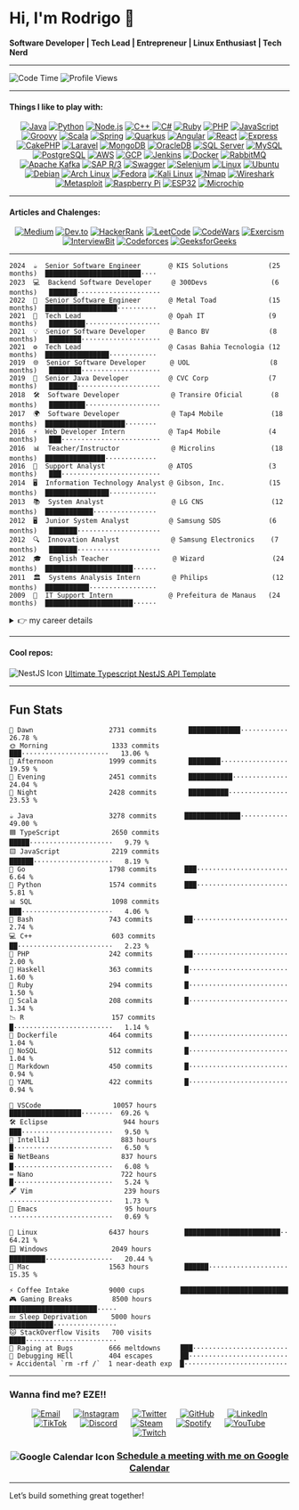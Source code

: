 <head>
  <base target="_blank" rel="noopener noreferrer">
</head>

# Hi, I'm Rodrigo 👋
**Software Developer | Tech Lead | Entrepreneur | Linux Enthusiast | Tech Nerd** 

---

![Code Time](http://img.shields.io/badge/Code%20Time-21%2C478%20hrs%2041%20mins-blue)     ![Profile Views](http://img.shields.io/badge/Profile%20Views-455-blue)

---

#### Things I like to play with:
<p align="center">
  <a href="https://www.oracle.com/java/" target="_blank"><img alt="Java" src="https://img.shields.io/badge/-Java-007396?style=flat-square&logo=java&logoColor=white" /></a>
  <a href="https://www.python.org/" target="_blank"><img alt="Python" src="https://img.shields.io/badge/-Python-3776AB?style=flat-square&logo=python&logoColor=white" /></a>
  <a href="https://nodejs.org/" target="_blank"><img alt="Node.js" src="https://img.shields.io/badge/-Node.js-43853d?style=flat-square&logo=node.js&logoColor=white" /></a>
  <a href="https://isocpp.org/" target="_blank"><img alt="C++" src="https://img.shields.io/badge/-C++-00599C?style=flat-square&logo=c%2B%2B&logoColor=white" /></a>
  <a href="https://learn.microsoft.com/en-us/dotnet/csharp/" target="_blank"><img alt="C#" src="https://img.shields.io/badge/-C%23-239120?style=flat-square&logo=c-sharp&logoColor=white" /></a>
  <a href="https://www.ruby-lang.org/" target="_blank"><img alt="Ruby" src="https://img.shields.io/badge/-Ruby-CC342D?style=flat-square&logo=ruby&logoColor=white" /></a>
  <a href="https://www.php.net/" target="_blank"><img alt="PHP" src="https://img.shields.io/badge/-PHP-777BB4?style=flat-square&logo=php&logoColor=white" /></a>
  <a href="https://developer.mozilla.org/en-US/docs/Web/JavaScript" target="_blank"><img alt="JavaScript" src="https://img.shields.io/badge/-JavaScript-F7DF1E?style=flat-square&logo=javascript&logoColor=white" /></a>
  <a href="https://groovy-lang.org/" target="_blank"><img alt="Groovy" src="https://img.shields.io/badge/-Groovy-4298B8?style=flat-square&logo=apache-groovy&logoColor=white" /></a>
  <a href="https://www.scala-lang.org/" target="_blank"><img alt="Scala" src="https://img.shields.io/badge/-Scala-DC322F?style=flat-square&logo=scala&logoColor=white" /></a>
  <a href="https://spring.io/" target="_blank"><img alt="Spring" src="https://img.shields.io/badge/-Spring-6DB33F?style=flat-square&logo=spring&logoColor=white" /></a>
  <a href="https://quarkus.io/" target="_blank"><img alt="Quarkus" src="https://img.shields.io/badge/-Quarkus-4695EB?style=flat-square&logo=quarkus&logoColor=white" /></a>
  <a href="https://angular.io/" target="_blank"><img alt="Angular" src="https://img.shields.io/badge/-Angular-DD0031?style=flat-square&logo=angular&logoColor=white" /></a>
  <a href="https://reactjs.org/" target="_blank"><img alt="React" src="https://img.shields.io/badge/-React-61DAFB?style=flat-square&logo=react&logoColor=white" /></a>
  <a href="https://expressjs.com/" target="_blank"><img alt="Express" src="https://img.shields.io/badge/-Express-000000?style=flat-square&logo=express&logoColor=white" /></a>
  <a href="https://cakephp.org/" target="_blank"><img alt="CakePHP" src="https://img.shields.io/badge/-CakePHP-D33C43?style=flat-square&logo=cakephp&logoColor=white" /></a>
  <a href="https://laravel.com/" target="_blank"><img alt="Laravel" src="https://img.shields.io/badge/-Laravel-FF2D20?style=flat-square&logo=laravel&logoColor=white" /></a>
  <a href="https://www.mongodb.com/" target="_blank"><img alt="MongoDB" src="https://img.shields.io/badge/-MongoDB-47A248?style=flat-square&logo=mongodb&logoColor=white" /></a>
  <a href="https://www.oracle.com/database/" target="_blank"><img alt="OracleDB" src="https://img.shields.io/badge/-OracleDB-F80000?style=flat-square&logo=oracle&logoColor=white" /></a>
  <a href="https://www.microsoft.com/en-us/sql-server" target="_blank"><img alt="SQL Server" src="https://img.shields.io/badge/-SQL%20Server-CC2927?style=flat-square&logo=microsoft-sql-server&logoColor=white" /></a>
  <a href="https://www.mysql.com/" target="_blank"><img alt="MySQL" src="https://img.shields.io/badge/-MySQL-4479A1?style=flat-square&logo=mysql&logoColor=white" /></a>
  <a href="https://www.postgresql.org/" target="_blank"><img alt="PostgreSQL" src="https://img.shields.io/badge/-PostgreSQL-336791?style=flat-square&logo=postgresql&logoColor=white" /></a>
  <a href="https://aws.amazon.com/" target="_blank"><img alt="AWS" src="https://img.shields.io/badge/-AWS-232F3E?style=flat-square&logo=amazon-aws&logoColor=white" /></a>
  <a href="https://cloud.google.com/" target="_blank"><img alt="GCP" src="https://img.shields.io/badge/-Google_Cloud-4285F4?style=flat-square&logo=google-cloud&logoColor=white" /></a>
  <a href="https://www.jenkins.io/" target="_blank"><img alt="Jenkins" src="https://img.shields.io/badge/-Jenkins-D24939?style=flat-square&logo=jenkins&logoColor=white" /></a>
  <a href="https://www.docker.com/" target="_blank"><img alt="Docker" src="https://img.shields.io/badge/-Docker-2496ED?style=flat-square&logo=docker&logoColor=white" /></a>
  <a href="https://www.rabbitmq.com/" target="_blank"><img alt="RabbitMQ" src="https://img.shields.io/badge/-RabbitMQ-FF6600?style=flat-square&logo=rabbitmq&logoColor=white" /></a>
  <a href="https://kafka.apache.org/" target="_blank"><img alt="Apache Kafka" src="https://img.shields.io/badge/-Apache%20Kafka-231F20?style=flat-square&logo=apache-kafka&logoColor=white" /></a>
  <a href="https://www.sap.com/products/erp.html" target="_blank"><img alt="SAP R/3" src="https://img.shields.io/badge/-SAP_R%2F3-0FAAFF?style=flat-square&logo=sap&logoColor=white" /></a>
  <a href="https://swagger.io/" target="_blank"><img alt="Swagger" src="https://img.shields.io/badge/-Swagger-85EA2D?style=flat-square&logo=swagger&logoColor=black" /></a>
  <a href="https://www.selenium.dev/" target="_blank"><img alt="Selenium" src="https://img.shields.io/badge/-Selenium-43B02A?style=flat-square&logo=selenium&logoColor=white" /></a>
  <a href="https://www.linux.org/" target="_blank"><img alt="Linux" src="https://img.shields.io/badge/-Linux-FCC624?style=flat-square&logo=linux&logoColor=black" /></a>
  <a href="https://ubuntu.com/" target="_blank"><img alt="Ubuntu" src="https://img.shields.io/badge/-Ubuntu-E95420?style=flat-square&logo=ubuntu&logoColor=white" /></a>
  <a href="https://www.debian.org/" target="_blank"><img alt="Debian" src="https://img.shields.io/badge/-Debian-A81D33?style=flat-square&logo=debian&logoColor=white" /></a>
  <a href="https://archlinux.org/" target="_blank"><img alt="Arch Linux" src="https://img.shields.io/badge/-Arch_Linux-1793D1?style=flat-square&logo=arch-linux&logoColor=white" /></a>
  <a href="https://getfedora.org/" target="_blank"><img alt="Fedora" src="https://img.shields.io/badge/-Fedora-294172?style=flat-square&logo=fedora&logoColor=white" /></a>
  <a href="https://www.kali.org/" target="_blank"><img alt="Kali Linux" src="https://img.shields.io/badge/-Kali_Linux-557C94?style=flat-square&logo=kali-linux&logoColor=white" /></a>
  <a href="https://nmap.org/" target="_blank"><img alt="Nmap" src="https://img.shields.io/badge/-Nmap-0040FF?style=flat-square&logo=nmap&logoColor=white" /></a>
  <a href="https://www.wireshark.org/" target="_blank"><img alt="Wireshark" src="https://img.shields.io/badge/-Wireshark-1679A7?style=flat-square&logo=wireshark&logoColor=white" /></a>
  <a href="https://www.metasploit.com/" target="_blank"><img alt="Metasploit" src="https://img.shields.io/badge/-Metasploit-0579C3?style=flat-square&logo=metasploit&logoColor=white" /></a>
  <a href="https://www.raspberrypi.org/" target="_blank"><img alt="Raspberry Pi" src="https://img.shields.io/badge/-Raspberry_Pi-A22846?style=flat-square&logo=raspberry-pi&logoColor=white" /></a>
  <a href="https://www.espressif.com/en/products/socs/esp32" target="_blank"><img alt="ESP32" src="https://img.shields.io/badge/-ESP32-000000?style=flat-square&logo=esp32&logoColor=white" /></a>
  <a href="https://www.microchip.com/" target="_blank"><img alt="Microchip" src="https://img.shields.io/badge/-Microchip-CC0000?style=flat-square&logo=microchip&logoColor=white" /></a>
</p>

---

#### Articles and Chalenges:
<p align="center">
  <a href="https://medium.com/@napalm23zero"><img src="https://img.shields.io/badge/Medium-12100E?style=flat-square&logo=medium&logoColor=white" alt="Medium"></a>
  <a href="https://dev.to/napalm23zero"><img src="https://img.shields.io/badge/Dev.to-0A0A0A?style=flat-square&logo=dev.to&logoColor=white" alt="Dev.to"></a>
  <a href="https://www.hackerrank.com/profile/napalm23zero"><img src="https://img.shields.io/badge/HackerRank-2EC866?style=flat-square&logo=hackerrank&logoColor=white" alt="HackerRank"></a>
  <a href="https://leetcode.com/u/napalm23zero/"><img src="https://img.shields.io/badge/LeetCode-FFA116?style=flat-square&logo=leetcode&logoColor=white" alt="LeetCode"></a>
  <a href="https://www.codewars.com/users/napalm23zero"><img src="https://img.shields.io/badge/CodeWars-B1361E?style=flat-square&logo=codewars&logoColor=white" alt="CodeWars"></a>
  <a href="https://exercism.org/napalm23zero"><img src="https://img.shields.io/badge/Exercism-1F8ACB?style=flat-square&logo=exercism&logoColor=white" alt="Exercism"></a>
  <a href="https://www.interviewbit.com/profile/rodrigo-dantas/"><img src="https://img.shields.io/badge/InterviewBit-1E4159?style=flat-square&logo=interviewbit&logoColor=white" alt="InterviewBit"></a>
  <a href="https://codeforces.com/profile/napalm23zero"><img src="https://img.shields.io/badge/Codeforces-1F8ACB?style=flat-square&logo=codeforces&logoColor=white" alt="Codeforces"></a>
  <a href="https://www.geeksforgeeks.org/user/napalm23zero/"><img src="https://img.shields.io/badge/GeeksforGeeks-2F8D46?style=flat-square&logo=geeksforgeeks&logoColor=white" alt="GeeksforGeeks"></a>
</p>

---

```text
2024  ☕  Senior Software Engineer       @ KIS Solutions          (25 months)  ████████████████████████····
2023  💻  Backend Software Developer     @ 300Devs                (6 months)   ███████·····················  
2022  🚀  Senior Software Engineer       @ Metal Toad             (15 months)  ██████████████████··········  
2021  🎯  Tech Lead                      @ Opah IT                (9 months)   █████████···················  
2021  💡  Senior Software Developer      @ Banco BV               (8 months)   ████████····················  
2021  ⚙️  Tech Lead                      @ Casas Bahia Tecnologia (12 months)  ████████████████············  
2019  🌐  Senior Software Developer      @ UOL                    (8 months)   ████████····················  
2019  💼  Senior Java Developer          @ CVC Corp               (7 months)   ███████·····················  
2018  🛠️  Software Developer             @ Transire Oficial       (8 months)   █████████···················  
2017  🌍  Software Developer             @ Tap4 Mobile            (18 months)  ████████████████████········  
2016  ⚡  Web Developer Intern           @ Tap4 Mobile            (4 months)   ███·························  
2016  📊  Teacher/Instructor             @ Microlins              (18 months)  ███████████████·············  
2016  🔧  Support Analyst                @ ATOS                   (3 months)   ███·························  
2014  🖥️  Information Technology Analyst @ Gibson, Inc.           (15 months)  ████████████████············  
2013  📚  System Analyst                 @ LG CNS                 (12 months)  ████████████················  
2012  🖥️  Junior System Analyst          @ Samsung SDS            (6 months)   ███████·····················  
2012  🔍  Innovation Analyst             @ Samsung Electronics    (7 months)   ███████·····················  
2012  🎓  English Teacher                @ Wizard                 (24 months)  ██████████████████████······  
2011  🏛️  Systems Analysis Intern        @ Philips                (12 months)  ███████████·················  
2009  🏢  IT Support Intern              @ Prefeitura de Manaus   (24 months)  ██████████████████████······  
```

<details>
  <summary style="font-size: 1em; font-weight: normal; cursor: pointer;">
    👉 my career details
  </summary>
<br>

## Professional Experience

### <span style="color:#268bd2;">Senior Software Engineer</span>  
**<a href="https://www.kissolutions.tech/" style="color:#859900; text-decoration: none;">KIS Solutions</a>** (Remote) - *<span style="color:#b58900;">Sep 2022 ~ Sep 2024</span>*  
- Designed and built **high-performance** backend systems using **Java, Python, Angular, and React** because mediocrity is not an option.  
- Integrated software and hardware like a mad scientist—except it worked flawlessly.  
- Led a team of engineers, turning caffeine into code and chaos into structured, elegant solutions.  
- Ensured best practices, code quality, and system architecture were top-notch because I refuse to work with spaghetti code.  

---

### <span style="color:#268bd2;">Backend Software Developer</span>  
**<a href="https://300devs.com/" style="color:#859900; text-decoration: none;">300Devs</a>** (Remote) - *<span style="color:#b58900;">Sep 2023 ~ Feb 2024</span>*  
- Built backend systems with **PHP** (yeah, I know...) but made it work like a charm.  
- Made sure everything was **scalable, efficient, and not a flaming dumpster fire** by enforcing code reviews and proper documentation.  
- Ensured deployments were smooth, fast, and didn’t wake me up at 3 AM with a production meltdown.  

---

### <span style="color:#268bd2;">Senior Software Engineer</span>  
**<a href="https://www.metaltoad.com/" style="color:#859900; text-decoration: none;">Metal Toad</a>** (Remote) - *<span style="color:#b58900;">Jun 2021 ~ Aug 2022</span>*  
- Wrote **Java, Python, React, C++, Scala, and Node.js**—because why settle for one language when you can juggle six?  
- Optimized performance so systems **ran faster than a speedrunner on caffeine**.  
- Debugged and tested code like a **paranoid security analyst**—because I refuse to let bugs haunt my sleep.  
- Delivered solutions that actually worked and didn’t explode under real-world load.  

---

### <span style="color:#268bd2;">Tech Lead</span>  
**<a href="https://opah.com.br/" style="color:#859900; text-decoration: none;">Opah IT</a>** (Remote) - *<span style="color:#b58900;">Nov 2021 ~ Jul 2022</span>*  
- Engineered **Java, .NET, React, Redis, and MongoDB** solutions that made financial systems actually usable.  
- Removed technical roadblocks, led the team, and made sure everyone’s code didn’t look like it was written by a raccoon on a keyboard.  

---

### <span style="color:#268bd2;">Senior Software Developer</span>  
**<a href="https://www.bv.com.br/" style="color:#859900; text-decoration: none;">Banco BV</a>** (Remote) - *<span style="color:#b58900;">Apr 2021 ~ Nov 2021</span>*  
- Built **Java, Spring, Apache Camel** backend systems that didn’t break when traffic spiked.  
- Made sure my code was **faster than your internet connection** and cleaner than your Git history.  
- Worked with cross-functional teams and survived endless meetings without flipping my desk.  

---

### <span style="color:#268bd2;">Tech Lead</span>  
**<a href="https://ri.grupocasasbahia.com.br/" style="color:#859900; text-decoration: none;">Casas Bahia Tecnologia</a>** (Remote) - *<span style="color:#b58900;">May 2020 ~ Apr 2021</span>*  
- Led teams, solved insane bugs, and **implemented CI/CD pipelines** that actually worked.  
- Developed **Java Spring, Microservices, and Clean Architecture** solutions that didn’t make devs cry.  
- Worked with **MongoDB, Redis, DB2**—because databases should work **for** me, not against me.  

---

### <span style="color:#268bd2;">Senior Software Developer</span>  
**<a href="https://sobreuol.noticias.uol.com.br/historia/" style="color:#859900; text-decoration: none;">UOL</a>** (Remote) - *<span style="color:#b58900;">Oct 2019 ~ May 2020</span>*  
- Built applications using **Java 8 and Kotlin**, because life’s too short for outdated tech.  
- Used **TDD, Quarkus, and Apache Camel** to ensure everything ran **smoothly, efficiently, and didn’t catch fire**.  

---

### <span style="color:#268bd2;">Senior Java Developer</span>  
**<a href="https://www.cvccorp.com.br/" style="color:#859900; text-decoration: none;">CVC Corp</a>** (Remote) - *<span style="color:#b58900;">Mar 2019 ~ Sep 2019</span>*  
- Designed **Java Spring microservices** that scaled like crazy.  
- Implemented **Kafka** messaging systems that **handled more traffic than a Black Friday sale**.  

---

### <span style="color:#268bd2;">Software Developer</span>  
**<a href="https://www.linkedin.com/company/transireoficial/" style="color:#859900; text-decoration: none;">Transire Oficial</a>** (Remote) - *<span style="color:#b58900;">Jul 2018 ~ Feb 2019</span>*  
- Wrote backend systems in **Node.js, Java, Spring, and Swagger**.  
- Built **Angular 7** front-ends that didn’t make users rage-quit.  

---

### <span style="color:#268bd2;">Software Developer</span>  
**<a href="https://pt.wikipedia.org/wiki/Tap4" style="color:#859900; text-decoration: none;">Tap4 Mobile</a>** - *<span style="color:#b58900;">Jan 2017 ~ Jun 2018</span>*  
- Developed **web and mobile apps** using everything from **PHP to MongoDB**.  
- Built things that actually worked and didn’t require a PhD to debug.  

---

### <span style="color:#268bd2;">Teacher/Instructor</span>  
**<a href="https://en.wikipedia.org/wiki/Microlins" style="color:#859900; text-decoration: none;">Microlins</a>** - *<span style="color:#b58900;">Jun 2016 ~ Dec 2017</span>*  
- Taught programming and **turned newbies into devs** who actually knew what they were doing.  

---

### <span style="color:#268bd2;">Support Analyst</span>  
**<a href="https://atos.net/en/" style="color:#859900; text-decoration: none;">Atos</a>** - *<span style="color:#b58900;">Jun 2016 ~ Aug 2016</span>*  
- Provided **tech support for the Rio 2016 Olympics** and made sure nothing went wrong.  

---

### <span style="color:#268bd2;">IT Support Intern</span>  
**<a href="https://www.manaus.am.gov.br/" style="color:#859900; text-decoration: none;">Prefeitura de Manaus</a>** - *<span style="color:#b58900;">May 2009 ~ May 2011</span>*  
- Kept systems running, fixed bugs, and **made IT chaos slightly less chaotic**.  

---

## Education

**Bachelor of Science in Computing Science**  
*Estácio University* - *<span style="color:#b58900;">Jan 2020 ~ Dec 2024 (Expected)</span>*

---

## Skills

- **Languages**: Java, Python, PHP, Node.js, C++, Groovy, Scala  
- **Frameworks**: Spring, Quarkus, Angular, React, Express, Loopback  
- **Databases**: MongoDB, OracleDB, SQL Server, MySQL, PostgreSQL  
- **Cloud/DevOps**: AWS, GCP, Azure, Jenkins, Docker, Kubernetes  
- **Tools**: Apache Kafka, RabbitMQ, Apache Camel, CI/CD, Test Automation  

</details>

---

#### Cool repos:

<p>
  <img src="https://img.icons8.com/color/18/000000/nestjs.png" alt="NestJS Icon" style="vertical-align: middle;"/> 
  <a href="https://github.com/napalm23zero/ultimate-typescript-nestjs-api-template" style="vertical-align: middle;">Ultimate Typescript NestJS API Template</a>
</p>

---

## Fun Stats
```text
🌌 Dawn                   2731 commits        █████████████············   26.78 % 
🌞 Morning                1333 commits        ███······················   13.06 % 
🌆 Afternoon              1999 commits        ████████·················   19.59 % 
🌃 Evening                2451 commits        ███████████··············   24.04 % 
🌙 Night                  2428 commits        ██████████···············   23.53 %
```
```text
☕ Java                   3278 commits       ██████████████············   49.00 %
🟦 TypeScript             2650 commits       █████·····················   9.79 %
🟨 JavaScript             2219 commits       ██████····················   8.19 %
🐹 Go                     1798 commits       ███·······················   6.64 %
🐍 Python                 1574 commits       ███·······················   5.81 %
📊 SQL                    1098 commits       ███·······················   4.06 %
🐚 Bash                   743 commits        ██························   2.74 %
💻 C++                    603 commits        ██························   2.23 %
🐘 PHP                    242 commits        ██························   2.00 %
🔣 Haskell                363 commits        █·························   1.60 %
💎 Ruby                   294 commits        █·························   1.50 %
🔮 Scala                  208 commits        █·························   1.34 %
📉 R                      157 commits        █·························   1.14 %
🐳 Dockerfile             464 commits        █·························   1.04 %
📂 NoSQL                  512 commits        █·························   1.04 %
📝 Markdown               450 commits        █·························   0.94 %
📄 YAML                   422 commits        █·························   0.94 %
```
```text
📝 VSCode                  10057 hours        ██████████████████········  69.26 %  
🛠️ Eclipse                   944 hours        ███·······················   9.50 %  
🧠 IntelliJ                  883 hours        █·························   6.50 %  
🖥️ NetBeans                  837 hours        █·························   6.08 %  
⌨️ Nano                      722 hours        █·························   5.24 %  
🖋️ Vim                       239 hours        ··························   1.73 %  
🧠 Emacs                      95 hours        ··························   0.69 %  

```
```text
🐧 Linux                  6437 hours         ████████████████████████··   64.21 % 
🪟 Windows                2049 hours         █████████·················   20.44 % 
🍏 Mac                    1563 hours         ██████····················   15.35 %
```
```text
⚡ Coffee Intake          9000 cups         ███████████████████████████  
🎮 Gaming Breaks          8500 hours        ██████████████████████·····  
💤 Sleep Deprivation      5000 hours        ███████████················  
🐱 StackOverflow Visits   700 visits        ████·······················  
🤬 Raging at Bugs         666 meltdowns     ███························  
🐍 Debugging HEll         404 escapes       ██·························  
💀 Accidental `rm -rf /`  1 near-death exp  █··························  
```
---

### Wanna find me? EZE!!

<p align="center" style="margin-bottom: 20px;">
  <a href="mailto:rodrigo.dantas@hustletech.dev" style="margin: 0 10px;"><img src="https://img.icons8.com/color/32/000000/email.png" alt="Email"></a>
  <a href="https://www.instagram.com/napalm23zero" style="margin: 0 10px;"><img src="https://img.icons8.com/color/32/000000/instagram-new.png" alt="Instagram"></a>
  <a href="https://twitter.com/napalm23zero" style="margin: 0 10px;"><img src="https://img.icons8.com/color/32/000000/twitter.png" alt="Twitter"></a>
  <a href="https://github.com/napalm23zero" style="margin: 0 10px;"><img src="https://img.icons8.com/color/32/000000/github.png" alt="GitHub"></a>
  <a href="https://www.linkedin.com/in/dantas-rodrigo" style="margin: 0 10px;"><img src="https://img.icons8.com/color/32/000000/linkedin.png" alt="LinkedIn"></a>
  <a href="https://www.tiktok.com/@napalm23zero" style="margin: 0 10px;"><img src="https://img.icons8.com/color/32/000000/tiktok.png" alt="TikTok"></a>
  <a href="https://discord.com/users/napalm23zero" style="margin: 0 10px;"><img src="https://img.icons8.com/color/32/000000/discord-logo.png" alt="Discord"></a>
  <a href="https://steamcommunity.com/id/napalm23zero" style="margin: 0 10px;"><img src="https://img.icons8.com/color/32/000000/steam.png" alt="Steam"></a>
  <a href="https://open.spotify.com/user/22shqo6vu5mqvdgwxi66gawta" style="margin: 0 10px;"><img src="https://img.icons8.com/color/32/000000/spotify.png" alt="Spotify"></a>
  <a href="https://www.youtube.com/@napalm23zero" style="margin: 0 10px;"><img src="https://img.icons8.com/color/32/000000/youtube-play.png" alt="YouTube"></a>
  <a href="https://www.twitch.tv/napalm23zero" style="margin: 0 10px;"><img src="https://img.icons8.com/color/32/000000/twitch.png" alt="Twitch"></a>
</p>

<h3 align="center">
  <img src="https://img.icons8.com/color/24/000000/google-calendar--v2.png" alt="Google Calendar Icon" style="vertical-align: middle;"/> 
  <a href="https://calendar.app.google/ovSnBAqvXtRztvsd7">Schedule a meeting with me on Google Calendar</a>
</h3>

---

Let’s build something great together!
